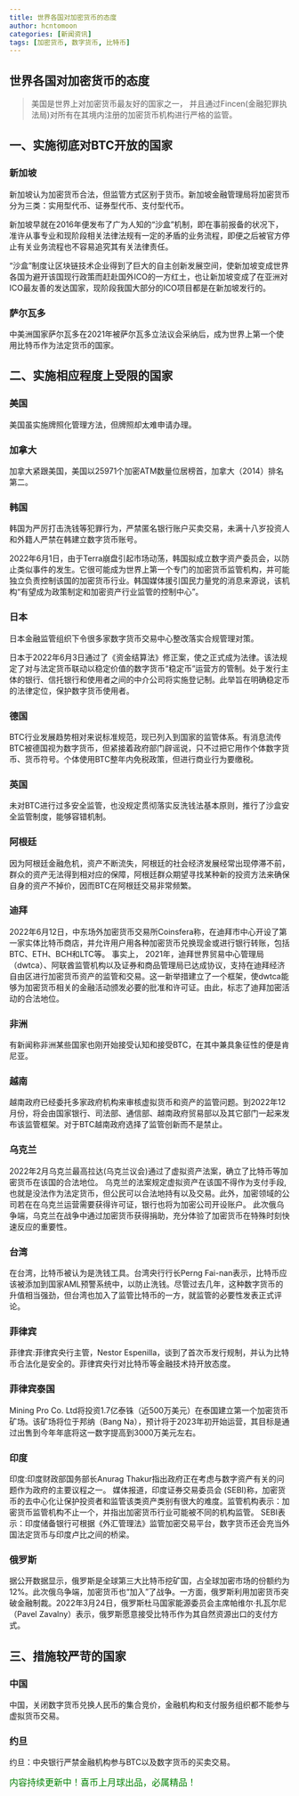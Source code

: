 ```yaml
---
title: 世界各国对加密货币的态度
author: hcntomoon
categories: [新闻资讯]
tags: [加密货币, 数字货币, 比特币]
---
```


## 世界各国对加密货币的态度

> 美国是世界上对加密货币最友好的国家之一， 并且通过Fincen(金融犯罪执法局)对所有在其境内注册的加密货币机构进行严格的监管。

## 一、实施彻底对BTC开放的国家

### 新加坡

新加坡认为加密货币合法，但监管方式区别于货币。新加坡金融管理局将加密货币分为三类：实用型代币、证券型代币、支付型代币。

新加坡早就在2016年便发布了广为人知的“沙盒”机制，即在事前报备的状况下，准许从事专业和现阶段相关法律法规有一定的矛盾的业务流程，即便之后被官方停止有关业务流程也不容易追究其有关法律责任。

“沙盒”制度让区块链技术企业得到了巨大的自主创新发展空间，使新加坡变成世界各国为避开该国现行政策而赶赴国外ICO的一方红土，也让新加坡变成了在亚洲对ICO最友善的发达国家，现阶段我国大部分的ICO项目都是在新加坡发行的。

### 萨尔瓦多
中美洲国家萨尔瓦多在2021年被萨尔瓦多立法议会采纳后，成为世界上第一个使用比特币作为法定货币的国家。

## 二、实施相应程度上受限的国家
### 美国
美国虽实施牌照化管理方法，但牌照却太难申请办理。
### 加拿大
加拿大紧跟美国，美国以25971个加密ATM数量位居榜首，加拿大（2014）排名第二。

### 韩国
韩国为严厉打击洗钱等犯罪行为，严禁匿名银行账户买卖交易，未满十八岁投资人和外籍人严禁在韩建立数字货币账号。

2022年6月1日，由于Terra崩盘引起市场动荡，韩国拟成立数字资产委员会，以防止类似事件的发生。它很可能成为世界上第一个专门的加密货币监管机构，并可能独立负责控制该国的加密货币行业。韩国媒体援引国民力量党的消息来源说，该机构“有望成为政策制定和加密资产行业监管的控制中心”。
### 日本
日本金融监管组织下令很多家数字货币交易中心整改落实合规管理对策。

日本于2022年6月3日通过了《资金结算法》修正案，使之正式成为法律。该法规定了对与法定货币联动以稳定价值的数字货币“稳定币”运营方的管制。处于发行主体的银行、信托银行和使用者之间的中介公司将实施登记制。此举旨在明确稳定币的法律定位，保护数字货币使用者。

### 德国
BTC行业发展趋势相对来说标准规范，现已列入到国家的监管体系。有消息流传BTC被德国视为数字货币，但紧接着政府部门辟谣说，只不过把它用作个体数字货币、货币符号。个体使用BTC整年内免税政策，但进行商业行为要缴税。
### 英国
未对BTC进行过多安全监管，也没规定贯彻落实反洗钱法基本原则，推行了沙盒安全监管制度，能够容错机制。
### 阿根廷
因为阿根廷金融危机，资产不断流失，阿根廷的社会经济发展经常出现停滞不前，群众的资产无法得到相对应的保障，阿根廷群众期望寻找某种新的投资方法来确保自身的资产不掉价，因而BTC在阿根廷交易非常频繁。

### 迪拜
2022年6月12日，中东场外加密货币交易所Coinsfera称，在迪拜市中心开设了第一家实体比特币商店，并允许用户用各种加密货币兑换现金或进行银行转账，包括BTC、ETH、BCH和LTC等。
事实上， 2021年，迪拜世界贸易中心管理局（dwtca）、阿联酋监管机构以及证券和商品管理局已达成协议，支持在迪拜经济自由区进行加密货币资产的监管和交易。这一新举措建立了一个框架，使dwtca能够为加密货币相关的金融活动颁发必要的批准和许可证。由此，标志了迪拜加密活动的合法地位。

### 非洲
有新闻称非洲某些国家也刚开始接受认知和接受BTC，在其中兼具象征性的便是肯尼亚。


### 越南
越南政府已经委托多家政府机构来审核虚拟货币和资产的监管问题。到2022年12月份，将会由国家银行、司法部、通信部、越南政府贸易部以及其它部门一起来发布该监管框架。对于BTC越南政府选择了监管创新而不是禁止。
### 乌克兰
2022年2月乌克兰最高拉达(乌克兰议会)通过了虚拟资产法案，确立了比特币等加密货币在该国的合法地位。
乌克兰的法案规定虚拟资产在该国不得作为支付手段,也就是没法作为法定货币，但公民可以合法地持有以及交易。此外，加密领域的公司若在在乌克兰运营需要获得许可证，银行也将为加密公司开设账户。
此次俄乌争端，乌克兰在战争中通过加密货币获得捐助，充分体验了加密货币在特殊时刻快速反应的重要性。

### 台湾
在台湾，比特币被认为是洗钱工具。台湾央行行长Perng Fai-nan表示，比特币应该被添加到国家AML预警系统中，以防止洗钱。尽管过去几年，这种数字货币的升值相当强劲，但台湾也加入了监管比特币的一方，就监管的必要性发表正式评论。
### 菲律宾
菲律宾:菲律宾央行主管，Nestor Espenilla，谈到了首次币发行规制，并认为比特币合法化是安全的。菲律宾央行对比特币等金融技术持开放态度。
### 菲律宾泰国
Mining Pro Co. Ltd将投资1.7亿泰铢（近500万美元）在泰国建立第一个加密货币矿场。该矿场将位于邦纳（Bang Na），预计将于2023年初开始运营，其目标是通过出售到今年年底将这一数字提高到3000万美元左右。

### 印度
印度:印度财政部国务部长Anurag Thakur指出政府正在考虑与数字资产有关的问题作为政府的主要议程之一。
媒体报道，印度证券交易委员会 (SEBI)称，加密货币的去中心化让保护投资者和监管该类资产类别有很大的难度。监管机构表示：加密货币监管机构不止一个，并指出加密货币行业可能被不同的机构监管。
SEBI表示：印度储备银行可根据《外汇管理法》监管加密交易平台，数字货币还会充当外国法定货币与印度卢比之间的桥梁。
### 俄罗斯
据公开数据显示，俄罗斯是全球第三大比特币挖矿国，占全球加密市场的份额约为12%。此次俄乌争端，加密货币也“加入”了战争。一方面，俄罗斯利用加密货币突破金融制裁。2022年3月24日，俄罗斯杜马国家能源委员会主席帕维尔·扎瓦尔尼（Pavel Zavalny）表示，俄罗斯愿意接受比特币作为其自然资源出口的支付方式。

## 三、措施较严苛的国家

### 中国
中国，关闭数字货币兑换人民币的集合竞价，金融机构和支付服务组织都不能参与虚拟货币交易。
### 约旦
约旦：中央银行严禁金融机构参与BTC以及数字货币的买卖交易。

<font color="green" size="3">内容持续更新中！喜币上月球出品，必属精品！</font>
